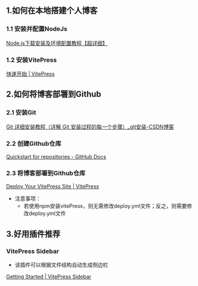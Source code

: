 ## 1.如何在本地搭建个人博客

### 1.1 安装并配置NodeJs

[Node.js下载安装及环境配置教程【超详细】](https://blog.csdn.net/WHF__/article/details/129362462)

### 1.2 安装VitePress
[快速开始 | VitePress](https://vitepress.dev/zh/guide/getting-started)

## 2.如何将博客部署到Github
### 2.1 安装Git

[Git 详细安装教程（详解 Git 安装过程的每一个步骤）_git安装-CSDN博客](https://blog.csdn.net/mukes/article/details/115693833)

### 2.2 创建Github仓库
[Quickstart for repositories - GitHub Docs](https://docs.github.com/en/repositories/creating-and-managing-repositories/quickstart-for-repositories#create-a-repository)

### 2.3 将博客部署到Github仓库
[Deploy Your VitePress Site | VitePress](https://vitepress.dev/guide/deploy#github-pages)

- 注意事项：
    - 若使用npm安装vitePress，则无需修改deploy.yml文件；反之，则需要修改deploy.yml文件

## 3.好用插件推荐

### VitePress Sidebar

- 该插件可以根据文件结构自动生成侧边栏

[Getting Started | VitePress Sidebar](https://vitepress-sidebar.jooy2.com/guide/getting-started)

